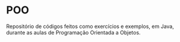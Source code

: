 # POO
Repositório de códigos feitos como exercícios e exemplos, em Java, durante as aulas de Programação Orientada a Objetos.
